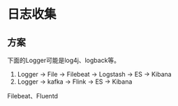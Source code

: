 # 日志收集
## 方案
下面的Logger可能是log4j、logback等。
1. Logger -> File -> Filebeat -> Logstash -> ES -> Kibana
2. Logger -> kafka -> Flink -> ES -> Kibana

Filebeat、Fluentd